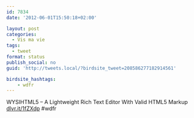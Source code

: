 ```yaml
---
id: 7834
date: '2012-06-01T15:50:18+02:00'

layout: post
categories:
  - Vis ma vie
tags:
  - tweet
format: status
publish_social: no
guid: 'http://tweets.local/?birdsite_tweet=208586277182914561'

birdsite_hashtags:
    - wdfr
---
```


WYSIHTML5 – A Lightweight Rich Text Editor With Valid HTML5 Markup [dlvr.it/1fZXdp](http://dlvr.it/1fZXdp) #wdfr